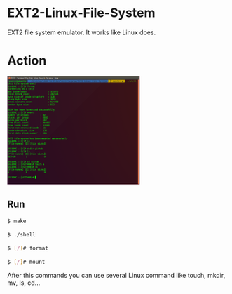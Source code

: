 # EXT2-Linux-File-System
EXT2 file system emulator. It works like Linux does.<br>

# Action
<img src="image/run.png" width="60%" height="60%">

## Run

```sh
$ make
```

```sh
$ ./shell
```

```sh
$ [/]# format
```

```sh
$ [/]# mount
```

After this commands you can use several Linux command like touch, mkdir, mv, ls, cd...
